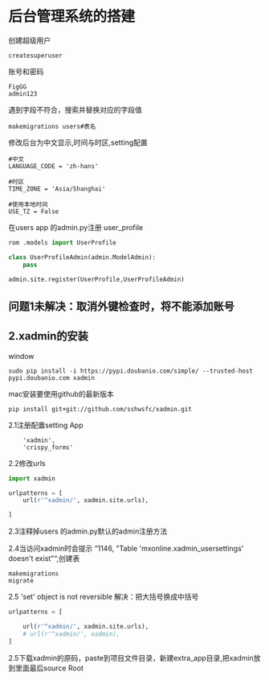 # 后台管理系统的搭建

创建超级用户

```
createsuperuser
```

账号和密码

```
FigGG
admin123
```

遇到字段不符合，搜索并替换对应的字段值

```
makemigrations users#表名
```

修改后台为中文显示,时间与时区,setting配置

```
#中文
LANGUAGE_CODE = 'zh-hans'

#时区
TIME_ZONE = 'Asia/Shanghai'

#使用本地时间
USE_TZ = False
```

在users app 的admin.py注册 user\_profile

```py
rom .models import UserProfile

class UserProfileAdmin(admin.ModelAdmin):
    pass

admin.site.register(UserProfile,UserProfileAdmin)
```

## 问题1未解决：取消外键检查时，将不能添加账号

## 2.xadmin的安装

window

```
sudo pip install -i https://pypi.doubanio.com/simple/ --trusted-host pypi.doubanio.com xadmin
```

mac安装要使用github的最新版本

```
pip install git+git://github.com/sshwsfc/xadmin.git
```

2.1注册配置setting App

```
    'xadmin',
    'crispy_forms'
```

2.2修改urls

```py
import xadmin

urlpatterns = [
    url(r'^xadmin/', xadmin.site.urls),

]
```

2.3注释掉users 的admin.py默认的admin注册方法

2.4当访问xadmin时会提示 “1146, "Table 'mxonline.xadmin\_usersettings' doesn't exist"“,创建表

```
makemigrations
migrate
```

2.5  'set' object is not reversible 解决：把大括号换成中括号

```py
urlpatterns = [

    url(r'^xadmin/', xadmin.site.urls),
    # url(r'^xadmin/', xadmin),
]
```

2.5下载xadmin的原码，paste到项目文件目录，新建extra\_app目录,把xadmin放到里面最后source Root

